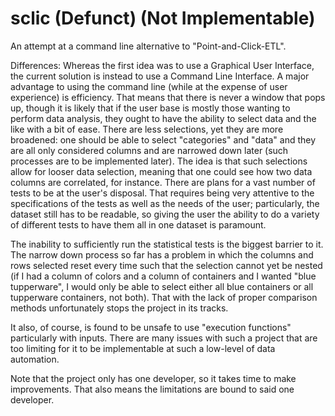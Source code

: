 # sclic (Defunct) (Not Implementable)
An attempt at a command line alternative to "Point-and-Click-ETL".

Differences:
Whereas the first idea was to use a Graphical User Interface, the current solution is instead to use a Command Line Interface. A major advantage to using the command line (while at the expense of user experience) is efficiency. That means that there is never a window that pops up, though it is likely that if the user base is mostly those wanting to perform data analysis, they ought to have the ability to select data and the like with a bit of ease.
There are less selections, yet they are more broadened: one should be able to select "categories" and "data" and they are all only considered columns and are narrowed down later (such processes are to be implemented later). The idea is that such selections allow for looser data selection, meaning that one could see how two data columns are correlated, for instance.
There are plans for a vast number of tests to be at the user's disposal. That requires being very attentive to the specifications of the tests as well as the needs of the user; particularly, the dataset still has to be readable, so giving the user the ability to do a variety of different tests to have them all in one dataset is paramount.

The inability to sufficiently run the statistical tests is the biggest barrier to it. The narrow down process so far has a problem in which the columns and rows selected reset every time such that the selection cannot yet be nested (if I had a column of colors and a column of containers and I wanted "blue tupperware", I would only be able to select either all blue containers or all tupperware containers, not both). That with the lack of proper comparison methods unfortunately stops the project in its tracks.

It also, of course, is found to be unsafe to use "execution functions" particularly with inputs. There are many issues with such a project that are too limiting for it to be implementable at such a low-level of data automation.

Note that the project only has one developer, so it takes time to make improvements. That also means the limitations are bound to said one developer.
